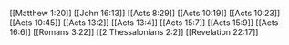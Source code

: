 [[Matthew 1:20]]
[[John 16:13]]
[[Acts 8:29]]
[[Acts 10:19]]
[[Acts 10:23]]
[[Acts 10:45]]
[[Acts 13:2]]
[[Acts 13:4]]
[[Acts 15:7]]
[[Acts 15:9]]
[[Acts 16:6]]
[[Romans 3:22]]
[[2 Thessalonians 2:2]]
[[Revelation 22:17]]
